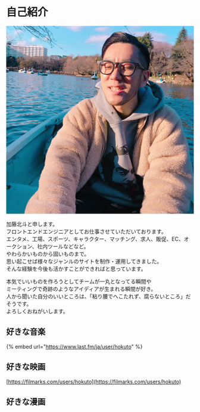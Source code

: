 # 自己紹介

![](.gitbook/assets/541169708d528191d0fff1bc055bc0588ede004820010209nokohi2jpg.jpeg)

加藤北斗と申します。  
フロントエンドエンジニアとしてお仕事させていただいております。  
エンタメ、工場、スポーツ、キャラクター、マッチング、求人、販促、EC、オークション、社内ツールなどなど。  
やわらかいものから固いものまで。  
思い起こせば様々なジャンルのサイトを制作・運用してきました。  
そんな経験を今後も活かすことができればと思っています。

本気でいいものを作ろうとしてチームが一丸となってる瞬間や  
ミーティングで奇跡のようなアイディアが生まれる瞬間が好き。  
人から聞いた自分のいいところは、「粘り腰でへこたれず、腐らないところ」だそうです。  
よろしくおねがいします。

## 好きな音楽

{% embed url="https://www.last.fm/ja/user/hokuto" %}

## 好きな映画

[https://filmarks.com/users/hokuto](https://filmarks.com/users/hokuto)

## 好きな漫画

